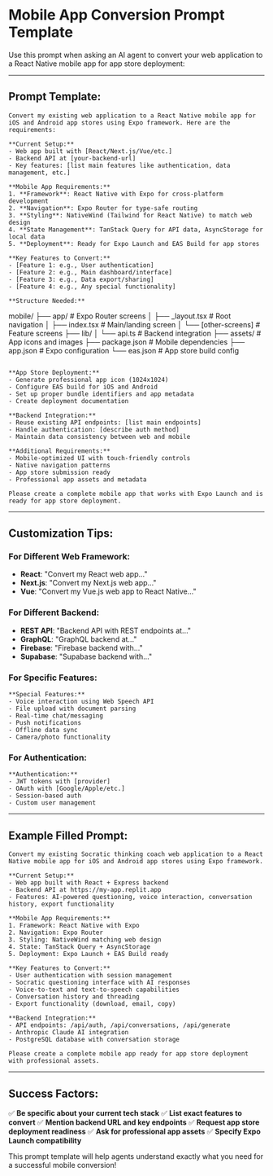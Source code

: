 # Mobile App Conversion Prompt Template

Use this prompt when asking an AI agent to convert your web application to a React Native mobile app for app store deployment:

---

## **Prompt Template:**

```
Convert my existing web application to a React Native mobile app for iOS and Android app stores using Expo framework. Here are the requirements:

**Current Setup:**
- Web app built with [React/Next.js/Vue/etc.]
- Backend API at [your-backend-url]
- Key features: [list main features like authentication, data management, etc.]

**Mobile App Requirements:**
1. **Framework**: React Native with Expo for cross-platform development
2. **Navigation**: Expo Router for type-safe routing
3. **Styling**: NativeWind (Tailwind for React Native) to match web design
4. **State Management**: TanStack Query for API data, AsyncStorage for local data
5. **Deployment**: Ready for Expo Launch and EAS Build for app stores

**Key Features to Convert:**
- [Feature 1: e.g., User authentication]
- [Feature 2: e.g., Main dashboard/interface] 
- [Feature 3: e.g., Data export/sharing]
- [Feature 4: e.g., Any special functionality]

**Structure Needed:**
```
mobile/
├── app/                 # Expo Router screens
│   ├── _layout.tsx     # Root navigation
│   ├── index.tsx       # Main/landing screen
│   └── [other-screens] # Feature screens
├── lib/
│   └── api.ts          # Backend integration
├── assets/             # App icons and images
├── package.json        # Mobile dependencies
├── app.json           # Expo configuration
└── eas.json           # App store build config
```

**App Store Deployment:**
- Generate professional app icon (1024x1024)
- Configure EAS build for iOS and Android
- Set up proper bundle identifiers and app metadata
- Create deployment documentation

**Backend Integration:**
- Reuse existing API endpoints: [list main endpoints]
- Handle authentication: [describe auth method]
- Maintain data consistency between web and mobile

**Additional Requirements:**
- Mobile-optimized UI with touch-friendly controls
- Native navigation patterns
- App store submission ready
- Professional app assets and metadata

Please create a complete mobile app that works with Expo Launch and is ready for app store deployment.
```

---

## **Customization Tips:**

### **For Different Web Framework:**
- **React**: "Convert my React web app..."
- **Next.js**: "Convert my Next.js web app..."
- **Vue**: "Convert my Vue.js web app to React Native..."

### **For Different Backend:**
- **REST API**: "Backend API with REST endpoints at..."
- **GraphQL**: "GraphQL backend at..."
- **Firebase**: "Firebase backend with..."
- **Supabase**: "Supabase backend with..."

### **For Specific Features:**
```
**Special Features:**
- Voice interaction using Web Speech API
- File upload with document parsing
- Real-time chat/messaging
- Push notifications
- Offline data sync
- Camera/photo functionality
```

### **For Authentication:**
```
**Authentication:**
- JWT tokens with [provider]
- OAuth with [Google/Apple/etc.]
- Session-based auth
- Custom user management
```

---

## **Example Filled Prompt:**

```
Convert my existing Socratic thinking coach web application to a React Native mobile app for iOS and Android app stores using Expo framework.

**Current Setup:**
- Web app built with React + Express backend
- Backend API at https://my-app.replit.app
- Features: AI-powered questioning, voice interaction, conversation history, export functionality

**Mobile App Requirements:**
1. Framework: React Native with Expo
2. Navigation: Expo Router
3. Styling: NativeWind matching web design
4. State: TanStack Query + AsyncStorage
5. Deployment: Expo Launch + EAS Build ready

**Key Features to Convert:**
- User authentication with session management
- Socratic questioning interface with AI responses
- Voice-to-text and text-to-speech capabilities  
- Conversation history and threading
- Export functionality (download, email, copy)

**Backend Integration:**
- API endpoints: /api/auth, /api/conversations, /api/generate
- Anthropic Claude AI integration
- PostgreSQL database with conversation storage

Please create a complete mobile app ready for app store deployment with professional assets.
```

---

## **Success Factors:**

✅ **Be specific about your current tech stack**
✅ **List exact features to convert** 
✅ **Mention backend URL and key endpoints**
✅ **Request app store deployment readiness**
✅ **Ask for professional app assets**
✅ **Specify Expo Launch compatibility**

This prompt template will help agents understand exactly what you need for a successful mobile conversion!